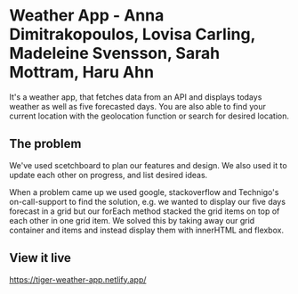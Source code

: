 # Weather App - Anna Dimitrakopoulos, Lovisa Carling, Madeleine Svensson, Sarah Mottram, Haru Ahn

It's a weather app, that fetches data from an API and displays todays weather as well as five forecasted days. You are also able to find your current location with the geolocation function or search for desired location.

## The problem

We've used scetchboard to plan our features and design. We also used it to update each other on progress, and list desired ideas. 

When a problem came up we used google, stackoverflow and Technigo's on-call-support to find the solution, e.g. we wanted to display our five days forecast in a grid but our forEach method stacked the grid items on top of each other in one grid item. We solved this by taking away our grid container and items and instead display them with innerHTML and flexbox.

## View it live

https://tiger-weather-app.netlify.app/
